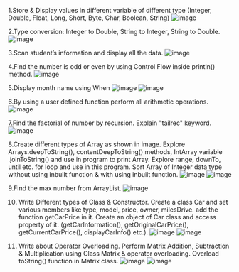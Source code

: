 1.Store & Display values in different variable of different type (Integer, Double, Float, Long, Short, Byte, Char, Boolean, String)
![image](https://user-images.githubusercontent.com/110646988/186887950-4d8f750e-631c-420d-9b2f-eeb1889c641f.png)

2.Type conversion: Integer to Double, String to Integer, String to Double.
![image](https://user-images.githubusercontent.com/110646988/186888066-e75b3061-b1cd-42a2-adb1-28715fcfdf66.png)

3.Scan student’s information and display all the data.
![image](https://user-images.githubusercontent.com/110646988/186888360-5b427b10-7a8b-4c9f-9b0c-c1d5ff4f4ca5.png)

4.Find the number is odd or even by using Control Flow inside println() method.
![image](https://user-images.githubusercontent.com/110646988/186888873-8f92880e-6c1e-4395-8468-6d1071ac1ad6.png)

5.Display month name using When
![image](https://user-images.githubusercontent.com/110646988/186888999-a444c883-f8f3-4bba-8e6a-ebe76a6d75dc.png)
![image](https://user-images.githubusercontent.com/110646988/186889013-987abeaa-7d94-4aed-9447-52bba62df4b3.png)

6.By using a user defined function perform all arithmetic operations.
![image](https://user-images.githubusercontent.com/110646988/186889111-76d28e29-3f1b-4621-b7e6-14f7299259e0.png)

7.Find the factorial of number by recursion. Explain "tailrec" keyword.
![image](https://user-images.githubusercontent.com/110646988/186889162-ce125a29-432e-48fb-b056-d6a7cee18253.png)

8.Create different types of Array as shown in image. Explore Arrays.deepToString(), contentDeepToString() methods, IntArray variable .joinToString()  and use in program to print Array. Explore range, downTo, until etc. for loop and use in this program. Sort Array of Integer data type without using inbuilt function & with using inbuilt function.
![image](https://user-images.githubusercontent.com/110646988/186889269-a97a22b2-8345-49f2-806b-8e064a8a8b66.png)
![image](https://user-images.githubusercontent.com/110646988/186889311-994d8903-c765-407b-9e48-c03b16f8466d.png)

9.Find the max number from ArrayList.
![image](https://user-images.githubusercontent.com/110646988/186889419-51d4c0bb-f3f3-471a-be32-11c4faa4ecfd.png)

10. Write Different types of Class & Constructor. Create a class Car and set various members like type, model, price, owner, milesDrive. add the function getCarPrice in it. Create an object of Car class and access property of it. (getCarInformation(), getOriginalCarPrice(), getCurrentCarPrice(), displayCarInfo() etc.).
![image](https://user-images.githubusercontent.com/110646988/186889575-e1e4f3cf-1c4e-4a52-8434-243616fee9c5.png)
![image](https://user-images.githubusercontent.com/110646988/186889613-2511cad7-d5a8-42a1-80da-3d5fb76642e5.png)

11. Write about Operator Overloading. Perform Matrix Addition, Subtraction & Multiplication using Class Matrix & operator overloading. Overload toString() function in Matrix class.
![image](https://user-images.githubusercontent.com/110646988/186889851-219db200-7d73-4e11-8173-4d96d812848a.png)
![image](https://user-images.githubusercontent.com/110646988/186889863-ad00f806-a772-4685-9583-a80c868fbbcd.png)




